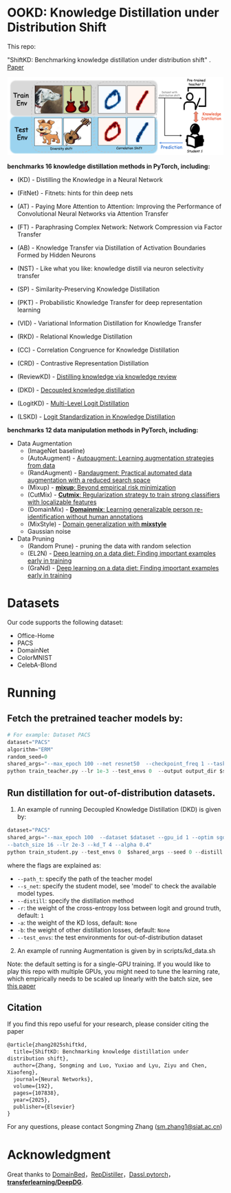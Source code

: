 # OOKD: Knowledge Distillation under Distribution Shift

This repo:

"ShiftKD: Benchmarking knowledge distillation under distribution shift" . [Paper](https://doi.org/10.1016/j.neunet.2025.107838)



![head](https://github.com/ZZhangsm/OOKD/blob/main/scripts/head.png)

**benchmarks 16 knowledge distillation methods in PyTorch, including:**

- (KD) - Distilling the Knowledge in a Neural Network

- (FitNet) - Fitnets: hints for thin deep nets

- (AT) - Paying More Attention to Attention: Improving the Performance of Convolutional Neural Networks via Attention Transfer

- (FT) - Paraphrasing Complex Network: Network Compression via Factor Transfer

- (AB) - Knowledge Transfer via Distillation of Activation Boundaries Formed by Hidden Neurons

- (NST) - Like what you like: knowledge distill via neuron selectivity transfer

- (SP) - Similarity-Preserving Knowledge Distillation

- (PKT) - Probabilistic Knowledge Transfer for deep representation learning

- (VID) - Variational Information Distillation for Knowledge Transfer

- (RKD) - Relational Knowledge Distillation

- (CC) - Correlation Congruence for Knowledge Distillation

- (CRD) - Contrastive Representation Distillation

- (ReviewKD) - [Distilling knowledge via knowledge review](https://scholar.google.com/scholar_url?url=http://openaccess.thecvf.com/content/CVPR2021/html/Chen_Distilling_Knowledge_via_Knowledge_Review_CVPR_2021_paper.html&hl=zh-CN&sa=T&oi=gsb&ct=res&cd=0&d=13522722160846228296&ei=t1OaZY_2HILYyQSdhKf4Ag&scisig=AFWwaearhD51ud-GKHC_oAhoJtxi)

- (DKD) - [Decoupled knowledge distillation](https://scholar.google.com/scholar_url?url=http://openaccess.thecvf.com/content/CVPR2022/html/Zhao_Decoupled_Knowledge_Distillation_CVPR_2022_paper.html&hl=zh-CN&sa=T&oi=gsb&ct=res&cd=0&d=6183306406495914013&ei=olOaZa3cO4iyyASFsIeACQ&scisig=AFWwaeZliyVWHQO4uDafgIE3EFBD)

- (LogitKD) - [Multi-Level Logit Distillation](https://openaccess.thecvf.com/content/CVPR2023/papers/Jin_Multi-Level_Logit_Distillation_CVPR_2023_paper.pdf)

- (LSKD) - [Logit Standardization in Knowledge Distillation](https://openaccess.thecvf.com/content/CVPR2024/html/Sun_Logit_Standardization_in_Knowledge_Distillation_CVPR_2024_paper.html)

  

**benchmarks 12 data manipulation methods in PyTorch, including:**

- Data Augmentation
  - (ImageNet baseline)
  - (AutoAugment) - [Autoaugment: Learning augmentation strategies from data](https://scholar.google.com/scholar_url?url=http://openaccess.thecvf.com/content_CVPR_2019/html/Cubuk_AutoAugment_Learning_Augmentation_Strategies_From_Data_CVPR_2019_paper.html&hl=zh-CN&sa=T&oi=gsb&ct=res&cd=0&d=8586846733647481474&ei=RywIZeD9FquJ6rQP87mMqAI&scisig=AFWwaeZv1QAKL2BSZndnFSNoCgUf)
  - (RandAugment) - [Randaugment: Practical automated data augmentation with a reduced search space](https://scholar.google.com/scholar_url?url=http://openaccess.thecvf.com/content_CVPRW_2020/html/w40/Cubuk_Randaugment_Practical_Automated_Data_Augmentation_With_a_Reduced_Search_Space_CVPRW_2020_paper.html&hl=zh-CN&sa=T&oi=gsb&ct=res&cd=0&d=10903590128857500448&ei=USwIZaSLDoG7yATum7PwBg&scisig=AFWwaeb1D0Tlcr-nn5gQIyBKVU2S)
  - (Mixup) - [**mixup**: Beyond empirical risk minimization](https://scholar.google.com/scholar_url?url=https://arxiv.org/abs/1710.09412&hl=zh-CN&sa=T&oi=gsb&ct=res&cd=0&d=12669856454801555406&ei=NCwIZfv1IoLyyATpwqGYDA&scisig=AFWwaeYYx7R2aCkkVvdTRUjqhK-w)
  - (CutMix) - [**Cutmix**: Regularization strategy to train strong classifiers with localizable features](https://scholar.google.com/scholar_url?url=http://openaccess.thecvf.com/content_ICCV_2019/html/Yun_CutMix_Regularization_Strategy_to_Train_Strong_Classifiers_With_Localizable_Features_ICCV_2019_paper.html&hl=zh-CN&sa=T&oi=gsb&ct=res&cd=0&d=15618183235315733915&ei=WiwIZYulE432yATflamIBA&scisig=AFWwaea00JaGyqOMGlJHw_hBa3m3)
  - (DomainMix) - [**Domainmix**: Learning generalizable person re-identification without human annotations](https://scholar.google.com/scholar_url?url=https://arxiv.org/abs/2011.11953&hl=zh-CN&sa=T&oi=gsb&ct=res&cd=0&d=7576833949867176269&ei=YiwIZcb-FpHHywTmq5JA&scisig=AFWwaeZPR4eUNfB7oJhS-92kVfyb)
  - (MixStyle) - [Domain generalization with **mixstyle**](https://scholar.google.com/scholar_url?url=https://arxiv.org/abs/2104.02008&hl=zh-CN&sa=T&oi=gsb&ct=res&cd=0&d=4489212027125038279&ei=aywIZbypA5eI6rQPlKy8mAo&scisig=AFWwaeZPbmJyvOo4_vQ1tIhZ11vl)
  - Gaussian noise
- Data Pruning
  - (Random Prune) - pruning the data with random selection
  - (EL2N) - [Deep learning on a data diet: Finding important examples early in training](https://scholar.google.com/scholar_url?url=https://proceedings.neurips.cc/paper_files/paper/2021/hash/ac56f8fe9eea3e4a365f29f0f1957c55-Abstract.html&hl=zh-CN&sa=T&oi=gsb&ct=res&cd=0&d=6692350500928309521&ei=eCwIZaepMKyR6rQPk7mgiAI&scisig=AFWwaeZ2fu3keoPPQe2umMGfqtKH)
  - (GraNd) - [Deep learning on a data diet: Finding important examples early in training](https://scholar.google.com/scholar_url?url=https://proceedings.neurips.cc/paper_files/paper/2021/hash/ac56f8fe9eea3e4a365f29f0f1957c55-Abstract.html&hl=zh-CN&sa=T&oi=gsb&ct=res&cd=0&d=6692350500928309521&ei=eCwIZaepMKyR6rQPk7mgiAI&scisig=AFWwaeZ2fu3keoPPQe2umMGfqtKH)

#  Datasets

Our code supports the following dataset:

- Office-Home
- PACS
- DomainNet
- ColorMNIST
- CelebA-Blond

# Running

## Fetch the pretrained teacher models by:

```python
# For example: Dataset PACS
dataset="PACS"
algorithm="ERM"
random_seed=0
shared_args="--max_epoch 100 --net resnet50  --checkpoint_freq 1 --task img_dg --dataset $dataset --algorithm $algorithm --aug_policy default --batch_size 32 --seed $random_seed"
python train_teacher.py --lr 1e-3 --test_envs 0  --output output_dir $shared_args
```



## Run distillation for out-of-distribution datasets.

1. An example of running Decoupled Knowledge Distillation (DKD) is given by:

```python
dataset="PACS"
shared_args="--max_epoch 100  --dataset $dataset --gpu_id 1 --optim sgd --s_net resnet10\
--batch_size 16 --lr 2e-3 --kd_T 4 --alpha 0.4"
python train_student.py --test_envs 0  $shared_args --seed 0 --distill DKD --path_t my/dir/teacher_path
```

where the flags are explained as:

- `--path_t`: specify the path of the teacher model
- `--s_net`: specify the student model, see 'model' to check the available model types.
- `--distill`: specify the distillation method
- `-r`: the weight of the cross-entropy loss between logit and ground truth, default: `1`
- `-a`: the weight of the KD loss, default: `None`
- `-b`: the weight of other distillation losses, default: `None`
- `--test_envs`: the test environments for out-of-distribution dataset



2. An example of running Augmentation is given by in scripts/kd_data.sh

 Note: the default setting is for a single-GPU training. If you would like to play this repo with multiple GPUs, you might need to tune the learning rate, which empirically needs to be scaled up linearly with the batch size, see [this paper](https://arxiv.org/abs/1706.02677)

## Citation

If you find this repo useful for your research, please consider citing the paper

```
@article{zhang2025shiftkd,
  title={ShiftKD: Benchmarking knowledge distillation under distribution shift},
  author={Zhang, Songming and Luo, Yuxiao and Lyu, Ziyu and Chen, Xiaofeng},
  journal={Neural Networks},
  volume={192},
  pages={107838},
  year={2025},
  publisher={Elsevier}
}
```

For any questions, please contact Songming Zhang (sm.zhang1@siat.ac.cn)

# Acknowledgment

Great thanks to [DomainBed](https://github.com/facebookresearch/DomainBed)，[RepDistiller](https://github.com/HobbitLong/RepDistiller)，[Dassl.pytorch](https://github.com/KaiyangZhou/Dassl.pytorch)，**[transferlearning/DeepDG](https://github.com/jindongwang/transferlearning/tree/60d89070549701c4a75fe5b1ac625264820d5ca8/code/DeepDG)**. 



